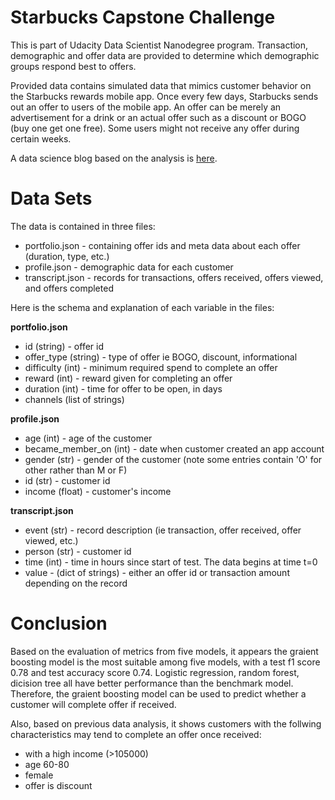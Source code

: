 # Starbucks Capstone Challenge   
   
This is part of Udacity Data Scientist Nanodegree program. Transaction, demographic and offer data are provided to determine which demographic groups respond best to offers.   
    
Provided data contains simulated data that mimics customer behavior on the Starbucks rewards mobile app. Once every few days, Starbucks sends out an offer to users of the mobile app. An offer can be merely an advertisement for a drink or an actual offer such as a discount or BOGO (buy one get one free). Some users might not receive any offer during certain weeks. 
    
A data science blog based on the analysis is [here](https://suz1e.medium.com/how-starbucks-boost-their-sales-9fdfa18705d0). 
 
# Data Sets

The data is contained in three files:

* portfolio.json - containing offer ids and meta data about each offer (duration, type, etc.)
* profile.json - demographic data for each customer
* transcript.json - records for transactions, offers received, offers viewed, and offers completed

Here is the schema and explanation of each variable in the files:

**portfolio.json**
* id (string) - offer id
* offer_type (string) - type of offer ie BOGO, discount, informational
* difficulty (int) - minimum required spend to complete an offer
* reward (int) - reward given for completing an offer
* duration (int) - time for offer to be open, in days
* channels (list of strings)

**profile.json**
* age (int) - age of the customer 
* became_member_on (int) - date when customer created an app account
* gender (str) - gender of the customer (note some entries contain 'O' for other rather than M or F)
* id (str) - customer id
* income (float) - customer's income

**transcript.json**
* event (str) - record description (ie transaction, offer received, offer viewed, etc.)
* person (str) - customer id
* time (int) - time in hours since start of test. The data begins at time t=0
* value - (dict of strings) - either an offer id or transaction amount depending on the record

# Conclusion 
Based on the evaluation of metrics from five models, it appears the graient boosting model is the most suitable among five models, with a test f1 score 0.78 and test accuracy score 0.74. Logistic regression, random forest, dicision tree all have better performance than the benchmark model.    
Therefore, the graient boosting model can be used to predict whether a customer will complete offer if received.    
     
Also, based on previous data analysis, it shows customers with the follwing characteristics may tend to complete an offer once received:
- with a high income (>105000)
- age 60-80
- female
- offer is discount
